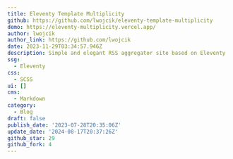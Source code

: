 ```yaml
---
title: Eleventy Template Multiplicity
github: https://github.com/lwojcik/eleventy-template-multiplicity
demo: https://eleventy-multiplicity.vercel.app/
author: lwojcik
author_link: https://github.com/lwojcik
date: 2023-11-29T03:34:57.946Z
description: Simple and elegant RSS aggregator site based on Eleventy
ssg:
  - Eleventy
css:
  - SCSS
ui: []
cms:
  - Markdown
category:
  - Blog
draft: false
publish_date: '2023-07-28T20:35:06Z'
update_date: '2024-08-17T20:37:26Z'
github_star: 29
github_fork: 4
---
```

